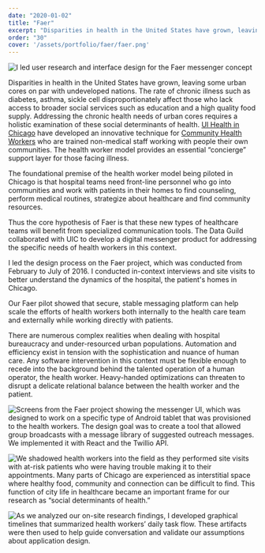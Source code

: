 ```yaml
---
date: "2020-01-02"
title: "Faer"
excerpt: "Disparities in health in the United States have grown, leaving some urban cores on par with undeveloped nations. The rate of chronic illness such as diabetes, asthma, sickle cell disproportionately…"
order: "30"
cover: '/assets/portfolio/faer/faer.png'
---
```


![I led user research and interface design for the Faer messenger concept](/assets/portfolio/faer/faer.png)

Disparities in health in the United States have grown, leaving some urban cores on par with undeveloped nations. The rate of chronic illness such as diabetes, asthma, sickle cell disproportionately affect those who lack access to broader social services such as education and a high quality food supply. Addressing the chronic health needs of urban cores requires a holistic examination of these social determinants of health. [UI Health in Chicago](https://hospital.uillinois.edu/) have developed an innovative technique for [Community Health Workers](https://www.cdc.gov/dhdsp/pubs/toolkits/chw-toolkit.htm) who are trained non-medical staff working with people their own communities. The health worker model provides an essential “concierge” support layer for those facing illness.

The foundational premise of the health worker model being piloted in Chicago is that hospital teams need front-line personnel who go into communities and work with patients in their homes to find counseling, perform medical routines, strategize about healthcare and find community resources.

Thus the core hypothesis of Faer is that these new types of healthcare teams will benefit from specialized communication tools. The Data Guild collaborated with UIC to develop a digital messenger product for addressing the specific needs of health workers in this context. 

I led the design process on the Faer project, which was conducted from February to July of 2016. I conducted in-context interviews and site visits to better understand the dynamics of the hospital, the patient's homes in Chicago.

Our Faer pilot showed that secure, stable messaging platform can help scale the efforts of health workers both internally to the health care team and externally while working directly with patients. 

There are numerous complex realities when dealing with hospital bureaucracy and under-resourced urban populations. Automation and efficiency exist in tension with the sophistication and nuance of human care. Any software intervention in this context must be flexible enough to recede into the background behind the talented operation of a human operator, the health worker. Heavy-handed optimizations can threaten to disrupt a delicate relational balance between the health worker and the patient.

![Screens from the Faer project showing the messenger UI, which was designed to work on a specific type of Android tablet that was provisioned to the health workers. The design goal was to create a tool that allowed group broadcasts with a message library of suggested outreach messages. We implemented it with React and the Twillio API.](/assets/portfolio/faer/faer2.png)

![We shadowed health workers into the field as they performed site visits with at-risk patients who were having trouble making it to their appointments. Many parts of Chicago are experienced as interstitial space where healthy food, community and connection can be difficult to find. This function of city life in healthcare became an important frame for our research as “social determinants of health.”](/assets/portfolio/faer/faer3.png)

![As we analyzed our on-site research findings, I developed graphical timelines that summarized health workers’ daily task flow. These artifacts were then used to help guide conversation and validate our assumptions about application design.](/assets/portfolio/faer/faer4.png)